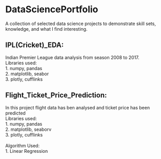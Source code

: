 # DataSciencePortfolio
A collection of selected data science projects to demonstrate skill sets, knowledge, and what I find interesting.

## IPL(Cricket)_EDA:
  Indian Premier League data analysis from season 2008 to 2017. <br>
  Libraries used: <br> 
    1. numpy, pandas <br> 
    2. matplotlib, seabor <br>
    3. plotly, cufflinks <br>

## Flight_Ticket_Price_Prediction:
  In this project flight data has ben analysed and ticket price has been predicted <br>
    Libraries used: <br>
    1. numpy, pandas <br>
    2. matplotlib, seaborv <br>
    3. plotly, cufflinks <br>
    <br>
    Algorithm Used: <br>
    1. Linear Regression <br>
    
